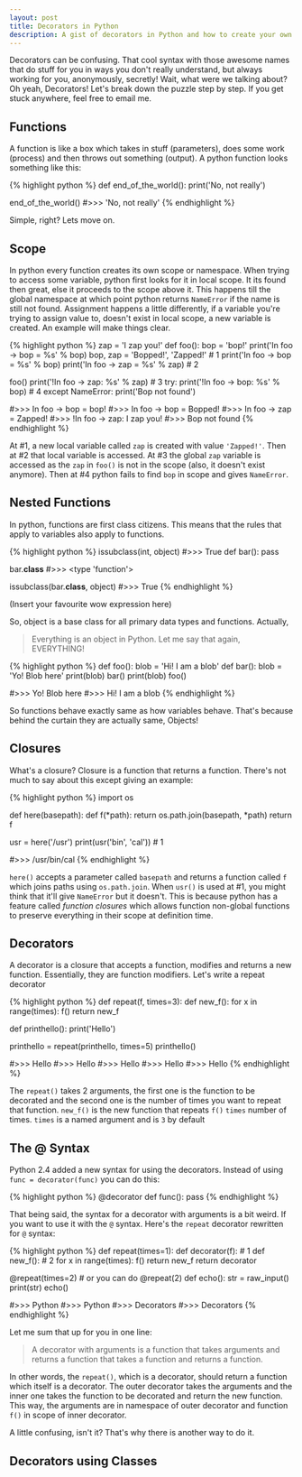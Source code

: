 ```yaml
---
layout: post
title: Decorators in Python
description: A gist of decorators in Python and how to create your own
---
```


Decorators can be confusing. That cool syntax with those awesome names that do stuff for you in ways you don't really understand, but always working for you, anonymously, secretly! Wait, what were we talking about? Oh yeah, Decorators! Let's break down the puzzle step by step. If you get stuck anywhere, feel free to email me.

Functions
---------

A function is like a box which takes in stuff (parameters), does some work (process) and then throws out something (output). A python function looks something like this:

{% highlight python %}
def end_of_the_world():
    print('No, not really')

end_of_the_world()
#>>> 'No, not really'
{% endhighlight %}

Simple, right? Lets move on.

Scope
-----

In python every function creates its own scope or namespace. When trying to access some variable, python first looks for it in local scope. It its found then great, else it proceeds to the scope above it. This happens till the global namespace at which point python returns `NameError` if the name is still not found. Assignment happens a little differently, if a variable you're trying to assign value to, doesn't exist in local scope, a new variable is created. An example will make things clear.

{% highlight python %}
zap = 'I zap you!'
def foo():
    bop = 'bop!'
    print('In foo -> bop = %s' % bop)
    bop, zap = 'Bopped!', 'Zapped!'   # 1
    print('In foo -> bop = %s' % bop)
    print('In foo -> zap = %s' % zap) # 2

foo()
print('!In foo -> zap: %s' % zap)     # 3
try:
    print('!In foo -> bop: %s' % bop) # 4
except NameError:
    print('Bop not found')

#>>> In foo -> bop = bop!
#>>> In foo -> bop = Bopped!
#>>> In foo -> zap = Zapped!
#>>> !In foo -> zap: I zap you!
#>>> Bop not found
{% endhighlight %}

At #1, a new local variable called `zap` is created with value `'Zapped!'`. Then at #2 that local variable is accessed. At #3 the global `zap` variable is accessed as the `zap` in `foo()` is not in the scope (also, it doesn't exist anymore). Then at #4 python fails to find `bop` in scope and gives `NameError`.

Nested Functions
----------------

In python, functions are first class citizens. This means that the rules that apply to variables also apply to functions.

{% highlight python %}
issubclass(int, object)
#>>> True
def bar():
    pass

bar.__class__
#>>> <type 'function'>

issubclass(bar.__class__, object)
#>>> True
{% endhighlight %}

(Insert your favourite wow expression here)

So, object is a base class for all primary data types and functions. Actually,

> Everything is an object in Python. Let me say that again, EVERYTHING!

{% highlight python %}
def foo():
    blob = 'Hi! I am a blob'
    def bar():
        blob = 'Yo! Blob here'
        print(blob)
    bar()
    print(blob)
foo()

#>>> Yo! Blob here
#>>> Hi! I am a blob
{% endhighlight %}

So functions behave exactly same as how variables behave. That's because behind the curtain they are actually same, Objects!

Closures
--------

What's a closure? Closure is a function that returns a function. There's not much to say about this except giving an example:

{% highlight python %}
import os

def here(basepath):
    def f(*path):
        return os.path.join(basepath, *path)
    return f

usr = here('/usr')
print(usr('bin', 'cal')) # 1

#>>> /usr/bin/cal
{% endhighlight %}

`here()` accepts a parameter called `basepath` and returns a function called `f` which joins paths using `os.path.join`. When `usr()` is used at #1, you might think that it'll give `NameError` but it doesn't. This is because python has a feature called _function closures_ which allows function non-global functions to preserve everything in their scope at definition time.

Decorators
----------

A decorator is a closure that accepts a function, modifies and returns a new function. Essentially, they are function modifiers. Let's write a repeat decorator

{% highlight python %}
def repeat(f, times=3):
    def new_f():
        for x in range(times):
            f()
    return new_f

def printhello():
    print('Hello')

printhello = repeat(printhello, times=5)
printhello()

#>>> Hello
#>>> Hello
#>>> Hello
#>>> Hello
#>>> Hello
{% endhighlight %}

The `repeat()` takes 2 arguments, the first one is the function to be decorated and the second one is the number of times you want to repeat that function. `new_f()` is the new function that repeats `f()` `times` number of times. `times` is a named argument and is `3` by default

The @ Syntax
------------

Python 2.4 added a new syntax for using the decorators. Instead of using `func = decorator(func)` you can do this:

{% highlight python %}
@decorator
def func():
    pass
{% endhighlight %}

That being said, the syntax for a decorator with arguments is a bit weird. If you want to use it with the `@` syntax. Here's the `repeat` decorator rewritten for `@` syntax:

{% highlight python %}
def repeat(times=1):
    def decorator(f): # 1
        def new_f(): # 2
            for x in range(times):
                f()
        return new_f
    return decorator

@repeat(times=2) # or you can do @repeat(2)
def echo():
    str = raw_input()
    print(str)
echo()

#>>> Python
#>>> Python
#>>> Decorators
#>>> Decorators
{% endhighlight %}

Let me sum that up for you in one line:

> A decorator with arguments is a function that takes arguments and returns a function that takes a function and returns a function.

In other words, the `repeat()`, which is a decorator, should return a function which itself is a decorator. The outer decorator takes the arguments and the inner one takes the function to be decorated and return the new function. This way, the arguments are in namespace of outer decorator and function `f()` in scope of inner decorator.

A little confusing, isn't it? That's why there is another way to do it.

Decorators using Classes
------------------------
